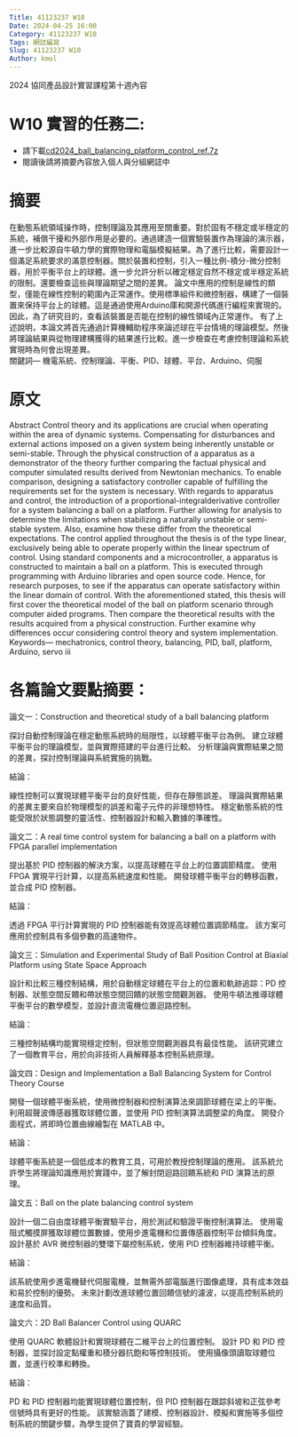 ```yaml
---
Title: 41123237 W10
Date: 2024-04-25 16:00
Category: 41123237 W10
Tags: 網誌編寫
Slug: 41123237 W10
Author: kmol
---
```


2024 協同產品設計實習課程第十週內容

<!-- PELICAN_END_SUMMARY -->

# W10 實習的任務二:
* 請下載[cd2024_ball_balancing_platform_control_ref.7z](https://nfuedu-my.sharepoint.com/:f:/g/personal/41123237_nfu_edu_tw/EpnSw5gfw9ZLq8KWnm9EFgIBzsErrkSQoKyUua7nTI9Uwg?e=cFY2CV) <br> 
* 閱讀後請將摘要內容放入個人與分組網誌中

# 摘要
在動態系統領域操作時，控制理論及其應用至關重要。對於固有不穩定或半穩定的系統，補償干擾和外部作用是必要的。通過建造一個實驗裝置作為理論的演示器，進一步比較源自牛頓力學的實際物理和電腦模擬結果。為了進行比較，需要設計一個滿足系統要求的滿意控制器。關於裝置和控制，引入一種比例-積分-微分控制器，用於平衡平台上的球體。進一步允許分析以確定穩定自然不穩定或半穩定系統的限制。還要檢查這些與理論期望之間的差異。
論文中應用的控制是線性的類型，僅能在線性控制的範圍內正常運作。使用標準組件和微控制器，構建了一個裝置來保持平台上的球體。這是通過使用Arduino庫和開源代碼進行編程來實現的。因此，為了研究目的，查看該裝置是否能在控制的線性領域內正常運作。
有了上述說明，本論文將首先通過計算機輔助程序來論述球在平台情境的理論模型。然後將理論結果與從物理建構獲得的結果進行比較。進一步檢查在考慮控制理論和系統實現時為何會出現差異。<br>
關鍵詞— 機電系統、控制理論、平衡、PID、球體、平台、Arduino、伺服<br>
# 原文
Abstract
Control theory and its applications are crucial when operating
within the area of dynamic systems. Compensating
for disturbances and external actions imposed on a given
system being inherently unstable or semi-stable.
Through the physical construction of a apparatus as
a demonstrator of the theory further comparing the factual
physical and computer simulated results derived from
Newtonian mechanics. To enable comparison, designing a
satisfactory controller capable of fulfilling the requirements
set for the system is necessary. With regards to apparatus
and control, the introduction of a proportional-integralderivative
controller for a system balancing a ball on a platform.
Further allowing for analysis to determine the limitations
when stabilizing a naturally unstable or semi-stable
system. Also, examine how these differ from the theoretical
expectations.
The control applied throughout the thesis is of the type
linear, exclusively being able to operate properly within the
linear spectrum of control. Using standard components and
a microcontroller, a apparatus is constructed to maintain
a ball on a platform. This is executed through programming
with Arduino libraries and open source code. Hence,
for research purposes, to see if the apparatus can operate
satisfactory within the linear domain of control.
With the aforementioned stated, this thesis will first
cover the theoretical model of the ball on platform scenario
through computer aided programs. Then compare the theoretical
results with the results acquired from a physical
construction. Further examine why differences occur considering
control theory and system implementation.
Keywords— mechatronics, control theory, balancing, PID,
ball, platform, Arduino, servo
iii

# 各篇論文要點摘要：

論文一：Construction and theoretical study of a ball balancing platform <br>

探討自動控制理論在穩定動態系統時的局限性，以球體平衡平台為例。 建立球體平衡平台的理論模型，並與實際搭建的平台進行比較。 分析理論與實際結果之間的差異，探討控制理論與系統實施的挑戰。 <br>

結論： <br>

線性控制可以實現球體平衡平台的良好性能，但存在靜態誤差。 理論與實際結果的差異主要來自於物理模型的誤差和電子元件的非理想特性。 穩定動態系統的性能受限於狀態調整的靈活性、控制器設計和輸入數據的準確性。 <br>

論文二：A real time control system for balancing a ball on a platform with FPGA parallel implementation <br>

提出基於 PID 控制器的解決方案，以提高球體在平台上的位置調節精度。 使用 FPGA 實現平行計算，以提高系統速度和性能。 開發球體平衡平台的轉移函數，並合成 PID 控制器。 <br>

結論： <br>

透過 FPGA 平行計算實現的 PID 控制器能有效提高球體位置調節精度。 該方案可應用於控制具有多個參數的高速物件。 <br>

論文三：Simulation and Experimental Study of Ball Position Control at Biaxial Platform using State Space Approach <br>

設計和比較三種控制結構，用於自動穩定球體在平台上的位置和軌跡追踪：PD 控制器、狀態空間反饋和帶狀態空間回饋的狀態空間觀測器。 使用牛頓法推導球體平衡平台的數學模型，並設計直流電機位置迴路控制。 <br>

結論： <br>

三種控制結構均能實現穩定控制，但狀態空間觀測器具有最佳性能。 該研究建立了一個教育平台，用於向非技術人員解釋基本控制系統原理。 <br>

論文四：Design and Implementation a Ball Balancing System for Control Theory Course <br>

開發一個球體平衡系統，使用微控制器和控制演算法來調節球體在梁上的平衡。 利用超聲波傳感器獲取球體位置，並使用 PID 控制演算法調整梁的角度。 開發介面程式，將即時位置曲線繪製在 MATLAB 中。 <br>

結論： <br>

球體平衡系統是一個低成本的教育工具，可用於教授控制理論的應用。 該系統允許學生將理論知識應用於實踐中，並了解封閉迴路回饋系統和 PID 演算法的原理。 <br>

論文五：Ball on the plate balancing control system <br>

設計一個二自由度球體平衡實驗平台，用於測試和驗證平衡控制演算法。 使用電阻式觸摸屏獲取球體位置數據，使用步進電機和位置傳感器控制平台傾斜角度。 設計基於 AVR 微控制器的雙環下屬控制系統，使用 PID 控制器維持球體平衡。 <br>

結論： <br>

該系統使用步進電機替代伺服電機，並無需外部電腦進行圖像處理，具有成本效益和易於控制的優勢。 未來計劃改進球體位置回饋信號的濾波，以提高控制系統的速度和品質。 <br>

論文六：2D Ball Balancer Control using QUARC <br>

使用 QUARC 軟體設計和實現球體在二維平台上的位置控制。 設計 PD 和 PID 控制器，並探討設定點權重和積分器抗飽和等控制技術。 使用攝像頭讀取球體位置，並進行校準和轉換。 <br>

結論： <br>

PD 和 PID 控制器均能實現球體位置控制，但 PID 控制器在跟踪斜坡和正弦參考信號時具有更好的性能。 該實驗涵蓋了建模、控制器設計、模擬和實施等多個控制系統的關鍵步驟，為學生提供了寶貴的學習經驗。 <br>